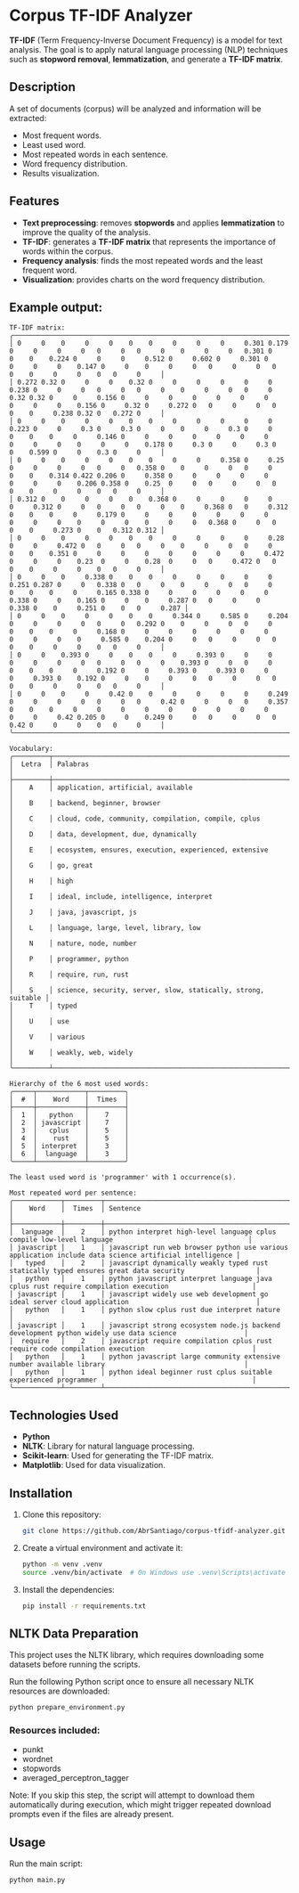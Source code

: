
# Corpus TF-IDF Analyzer

**TF-IDF** (Term Frequency-Inverse Document Frequency) is a model for text analysis. The goal is to apply natural language processing (NLP) techniques such as **stopword removal**, **lemmatization**, and generate a **TF-IDF matrix**.

## Description

A set of documents (corpus) will be analyzed and information will be extracted:
- Most frequent words.
- Least used word.
- Most repeated words in each sentence.
- Word frequency distribution.
- Results visualization.

## Features

- **Text preprocessing**: removes **stopwords** and applies **lemmatization** to improve the quality of the analysis.
- **TF-IDF**: generates a **TF-IDF matrix** that represents the importance of words within the corpus.
- **Frequency analysis**: finds the most repeated words and the least frequent word.
- **Visualization**: provides charts on the word frequency distribution.

## Example output:

```
TF-IDF matrix:
╭─────────────────────────────────────────────────────────────────────────────────────────────────────────────────────────────────────────────────────────────────────────────────────────────────────────────────────────────────────────────────────────────────────────────────────────────────────────────────────────────────╮
│ 0     0    0     0     0    0    0     0     0     0     0.301 0.179 0     0     0     0   0     0   0     0    0     0     0   0.301 0     0    0    0.224 0     0     0     0.512 0     0.602 0     0.301 0     0     0     0    0.147 0     0    0     0     0   0     0     0   0     0    0     0     0    0   0     0     │
│ 0.272 0.32 0     0     0    0.32 0     0     0     0     0     0     0.238 0     0     0   0     0   0     0    0     0     0   0     0     0.32 0.32 0     0     0.156 0     0     0     0     0     0     0     0     0     0    0.156 0     0.32 0     0.272 0   0     0     0   0     0    0     0.238 0.32 0   0.272 0     │
│ 0     0    0     0     0    0    0     0     0     0     0     0     0.223 0     0     0.3 0     0.3 0     0    0     0     0.3 0     0     0    0    0     0     0.146 0     0     0     0     0     0     0     0     0     0    0     0     0    0.178 0     0.3 0     0     0.3 0     0    0.599 0     0    0.3 0     0     │
│ 0     0    0     0     0    0    0     0     0     0.358 0     0.25  0     0     0     0   0     0   0.358 0    0     0     0   0     0     0    0    0.314 0.422 0.206 0     0.358 0     0     0     0     0     0     0     0    0.206 0.358 0    0.25  0     0   0     0     0   0     0    0     0     0    0   0     0     │
│ 0.312 0    0     0     0    0    0.368 0     0     0     0     0     0     0.312 0     0   0     0   0     0    0     0.368 0   0     0.312 0    0    0     0     0.179 0     0     0     0     0     0     0     0     0     0    0     0     0    0     0     0   0.368 0     0   0     0    0     0.273 0    0   0.312 0.312 │
│ 0     0    0     0     0    0    0     0     0     0     0     0.28  0     0     0.472 0   0     0   0     0    0     0     0   0     0     0    0    0.351 0     0     0     0     0     0     0     0     0.472 0     0     0    0.23  0     0    0.28  0     0   0     0.472 0   0     0    0     0     0    0   0     0     │
│ 0     0    0     0.338 0    0    0     0     0     0     0     0     0.251 0.287 0     0   0.338 0   0     0    0     0     0   0     0     0    0    0     0     0.165 0.338 0     0     0     0     0     0     0.338 0     0    0.165 0     0    0     0.287 0   0     0     0   0.338 0    0     0.251 0    0   0     0.287 │
│ 0     0    0     0     0    0    0     0.344 0     0.585 0     0.204 0     0     0     0   0     0   0.292 0    0     0     0   0     0     0    0    0     0     0.168 0     0     0     0     0     0     0     0     0     0    0     0.585 0    0.204 0     0   0     0     0   0     0    0     0     0    0   0     0     │
│ 0     0    0.393 0     0    0    0     0     0.393 0     0     0     0     0     0     0   0     0   0     0    0.393 0     0   0     0     0    0    0     0     0.192 0     0     0.393 0     0.393 0     0     0     0.393 0    0.192 0     0    0     0     0   0     0     0   0     0    0     0     0    0   0     0     │
│ 0     0    0     0     0.42 0    0     0     0     0     0     0.249 0     0     0     0   0     0   0     0.42 0     0     0   0     0.357 0    0    0     0     0     0     0     0     0     0     0     0     0     0     0.42 0.205 0     0    0.249 0     0   0     0     0   0     0.42 0     0     0    0   0     0     │
╰─────────────────────────────────────────────────────────────────────────────────────────────────────────────────────────────────────────────────────────────────────────────────────────────────────────────────────────────────────────────────────────────────────────────────────────────────────────────────────────────────╯

Vocabulary:
╭─────────┬───────────────────────────────────────────────────────────────╮
│  Letra  │ Palabras                                                      │
├─────────┼───────────────────────────────────────────────────────────────┤
│    A    │ application, artificial, available                            │
│    B    │ backend, beginner, browser                                    │
│    C    │ cloud, code, community, compilation, compile, cplus           │
│    D    │ data, development, due, dynamically                           │
│    E    │ ecosystem, ensures, execution, experienced, extensive         │
│    G    │ go, great                                                     │
│    H    │ high                                                          │
│    I    │ ideal, include, intelligence, interpret                       │
│    J    │ java, javascript, js                                          │
│    L    │ language, large, level, library, low                          │
│    N    │ nature, node, number                                          │
│    P    │ programmer, python                                            │
│    R    │ require, run, rust                                            │
│    S    │ science, security, server, slow, statically, strong, suitable │
│    T    │ typed                                                         │
│    U    │ use                                                           │
│    V    │ various                                                       │
│    W    │ weakly, web, widely                                           │
╰─────────┴───────────────────────────────────────────────────────────────╯

Hierarchy of the 6 most used words:
╭─────┬────────────┬─────────╮
│  #  │    Word    │  Times  │
├─────┼────────────┼─────────┤
│  1  │   python   │    7    │
│  2  │ javascript │    7    │
│  3  │   cplus    │    5    │
│  4  │    rust    │    5    │
│  5  │ interpret  │    3    │
│  6  │  language  │    3    │
╰─────┴────────────┴─────────╯

The least used word is 'programmer' with 1 occurrence(s).

Most repeated word per sentence:
╭────────────┬─────────┬────────────────────────────────────────────────────────────────────────────────────────────────────────╮
│    Word    │  Times  │ Sentence                                                                                               │
├────────────┼─────────┼────────────────────────────────────────────────────────────────────────────────────────────────────────┤
│  language  │    2    │ python interpret high-level language cplus compile low-level language                                  │
│ javascript │    1    │ javascript run web browser python use various application include data science artificial intelligence │
│   typed    │    2    │ javascript dynamically weakly typed rust statically typed ensures great data security                  │
│   python   │    1    │ python javascript interpret language java cplus rust require compilation execution                     │
│ javascript │    1    │ javascript widely use web development go ideal server cloud application                                │
│   python   │    1    │ python slow cplus rust due interpret nature                                                            │
│ javascript │    1    │ javascript strong ecosystem node.js backend development python widely use data science                 │
│  require   │    2    │ javascript require compilation cplus rust require code compilation execution                           │
│   python   │    1    │ python javascript large community extensive number available library                                   │
│   python   │    1    │ python ideal beginner rust cplus suitable experienced programmer                                       │
╰────────────┴─────────┴────────────────────────────────────────────────────────────────────────────────────────────────────────╯
```

## Technologies Used

- **Python**
- **NLTK**: Library for natural language processing.
- **Scikit-learn**: Used for generating the TF-IDF matrix.
- **Matplotlib**: Used for data visualization.

## Installation

1. Clone this repository:
   ```bash
   git clone https://github.com/AbrSantiago/corpus-tfidf-analyzer.git
   ```

2. Create a virtual environment and activate it:
   ```bash
   python -m venv .venv
   source .venv/bin/activate  # On Windows use .venv\Scripts\activate
   ```

3. Install the dependencies:
   ```bash
   pip install -r requirements.txt
   ```

## NLTK Data Preparation

This project uses the NLTK library, which requires downloading some datasets before running the scripts.

Run the following Python script once to ensure all necessary NLTK resources are downloaded:
````bash
python prepare_environment.py
````

### Resources included:
- punkt
- wordnet
- stopwords
- averaged_perceptron_tagger

Note: If you skip this step, the script will attempt to download them automatically during execution, 
which might trigger repeated download prompts even if the files are already present.


## Usage

Run the main script:
```bash
python main.py
```
